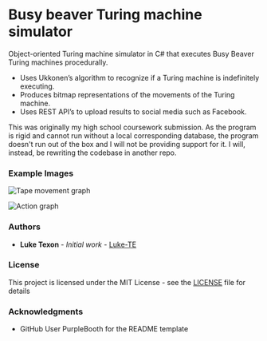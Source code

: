 # Busy beaver Turing machine simulator

Object-oriented Turing machine simulator in C# that executes Busy Beaver Turing machines procedurally.
* Uses Ukkonen’s algorithm to recognize if a Turing machine is indefinitely executing.
* Produces bitmap representations of the movements of the Turing machine. 
* Uses REST API’s to upload results to social media such as Facebook.

This was originally my high school coursework submission.
As the program is rigid and cannot run without a local corresponding database, the program doesn't run out of the box and I will not be providing support for it. I will, instead, be rewriting the codebase in another repo.

### Example Images
![Tape movement graph](https://scontent-lhr8-1.xx.fbcdn.net/v/t31.0-8/26951817_2011077822491011_9017621501766794202_o.png?_nc_cat=102&_nc_oc=AQlWME7C6rUSsZmt2N9whBO8IpfDxMDkh5zxhoL02jluvyhBvY5i1e3jHR7eF2LS_GJTojsQ1Vdd_KJ58l27-hzS&_nc_ht=scontent-lhr8-1.xx&oh=6be37a51003db6fca9a8d8211e2322dc&oe=5EBC71E9)

![Action graph](https://scontent-lht6-1.xx.fbcdn.net/v/t31.0-8/27024140_2011077842491009_7004110215496554517_o.png?_nc_cat=107&_nc_oc=AQk8e9_BdGdH9gBQicIdbGq-pZelmjWat-z_mGDzGUsn0mbtSZi1wN0_JDfcjcMn5y15aU_e_SFFMtALFChA-j_a&_nc_ht=scontent-lht6-1.xx&oh=0ac8247665b4de6a6d341542545299e2&oe=5F034642)



### Authors

* **Luke Texon** - *Initial work* - [Luke-TE](https://github.com/Luke-TE)

### License

This project is licensed under the MIT License - see the [LICENSE](LICENSE) file for details

### Acknowledgments

* GitHub User PurpleBooth for the README template
